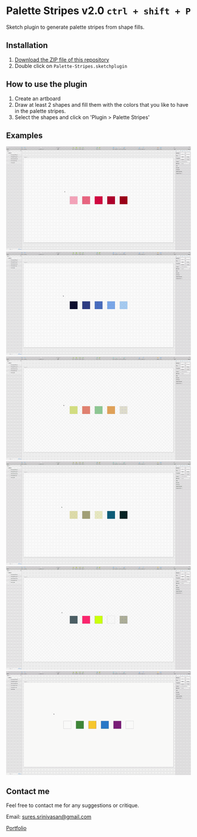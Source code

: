# Palette Stripes v2.0 `ctrl + shift + P`
Sketch plugin to generate palette stripes from shape fills.

## Installation

1. [Download the ZIP file of this repository](https://github.com/sureskumar/palette-stripes/releases/download/v2.0/Palette-Stripes.sketchplugin.zip)
2. Double click on `Palette-Stripes.sketchplugin`

## How to use the plugin

1. Create an artboard
2. Draw at least 2 shapes and fill them with the colors that you like to have in the palette stripes.
3. Select the shapes and click on 'Plugin > Palette Stripes'


## Examples
![Super-shapes sample](https://github.com/sureskumar/palette-stripes/raw/master/assets/palettestripes_005_888.gif)
![Super-shapes sample](https://github.com/sureskumar/palette-stripes/raw/master/assets/palettestripes_003_888.gif)
![Super-shapes sample](https://github.com/sureskumar/palette-stripes/raw/master/assets/palettestripes_001_888.gif)
![Super-shapes sample](https://github.com/sureskumar/palette-stripes/raw/master/assets/palettestripes_002_888.gif)
![Super-shapes sample](https://github.com/sureskumar/palette-stripes/raw/master/assets/palettestripes_004_888.gif)
![Super-shapes sample](https://github.com/sureskumar/palette-stripes/raw/master/assets/palettestripes_006_888.gif)

## Contact me

Feel free to contact me for any suggestions or critique.

Email: sures.srinivasan@gmail.com

[Portfolio](http://www.sureskumar.com)